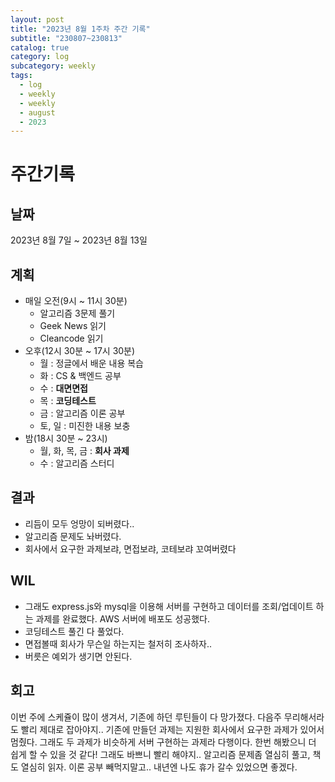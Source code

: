 ```yaml
---
layout: post
title: "2023년 8월 1주차 주간 기록"
subtitle: "230807~230813"
catalog: true
category: log
subcategory: weekly
tags:
  - log
  - weekly
  - weekly
  - august
  - 2023
---
```


# 주간기록

## 날짜

2023년 8월 7일 ~ 2023년 8월 13일

## 계획

- 매일 오전(9시 ~ 11시 30분)
  - 알고리즘 3문제 풀기
  - Geek News 읽기
  - Cleancode 읽기
- 오후(12시 30분 ~ 17시 30분)
  - 월 : 정글에서 배운 내용 복습
  - 화 : CS & 백엔드 공부
  - 수 : **대면면접**
  - 목 : **코딩테스트**
  - 금 : 알고리즘 이론 공부
  - 토, 일 : 미진한 내용 보충
- 밤(18시 30분 ~ 23시)
  - 월, 화, 목, 금 : **회사 과제**
  - 수 : 알고리즘 스터디

## 결과

- 리듬이 모두 엉망이 되버렸다..
- 알고리즘 문제도 놔버렸다.
- 회사에서 요구한 과제보랴, 면접보랴, 코테보랴 꼬여버렸다

## WIL

- 그래도 express.js와 mysql을 이용해 서버를 구현하고 데이터를 조회/업데이트 하는 과제를 완료했다. AWS 서버에 배포도 성공했다.
- 코딩테스트 풀긴 다 풀었다.
- 면접볼때 회사가 무슨일 하는지는 철저히 조사하자..
- 버릇은 예외가 생기면 안된다.

## 회고

이번 주에 스케쥴이 많이 생겨서, 기존에 하던 루틴들이 다 망가졌다. 다음주 무리해서라도 빨리 제대로 잡아야지.. 기존에 만들던 과제는 지원한 회사에서 요구한 과제가 있어서 멈췄다. 그래도 두 과제가 비슷하게 서버 구현하는 과제라 다행이다. 한번 해봤으니 더 쉽게 할 수 있을 것 같다! 그래도 바쁘니 빨리 해야지.. 알고리즘 문제좀 열심히 풀고, 책도 열심히 읽자. 이론 공부 빼먹지말고.. 내년엔 나도 휴가 갈수 있었으면 좋겠다.
